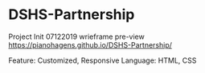 # DSHS-Partnership

Project Init 07122019
wrieframe pre-view  https://pianohagens.github.io/DSHS-Partnership/

Feature: Customized, Responsive
Language: HTML, CSS
